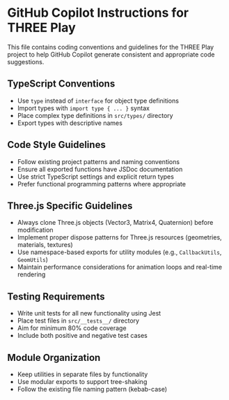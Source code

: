 # GitHub Copilot Instructions for THREE Play

This file contains coding conventions and guidelines for the THREE Play project to help GitHub Copilot generate consistent and appropriate code suggestions.

## TypeScript Conventions

- Use `type` instead of `interface` for object type definitions
- Import types with `import type { ... }` syntax
- Place complex type definitions in `src/types/` directory
- Export types with descriptive names

## Code Style Guidelines

- Follow existing project patterns and naming conventions
- Ensure all exported functions have JSDoc documentation
- Use strict TypeScript settings and explicit return types
- Prefer functional programming patterns where appropriate

## Three.js Specific Guidelines

- Always clone Three.js objects (Vector3, Matrix4, Quaternion) before modification
- Implement proper dispose patterns for Three.js resources (geometries, materials, textures)
- Use namespace-based exports for utility modules (e.g., `CallbackUtils`, `GeomUtils`)
- Maintain performance considerations for animation loops and real-time rendering

## Testing Requirements

- Write unit tests for all new functionality using Jest
- Place test files in `src/__tests__/` directory
- Aim for minimum 80% code coverage
- Include both positive and negative test cases

## Module Organization

- Keep utilities in separate files by functionality
- Use modular exports to support tree-shaking
- Follow the existing file naming pattern (kebab-case)
